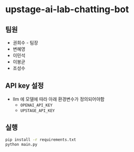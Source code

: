 # upstage-ai-lab-chatting-bot

## 팀원
- 권희수 - 팀장
- 변혜영
- 이민석
- 이봉균
- 조성수

## API key 설정
- llm 에 모델에 따라 아래 환경변수가 정의되어야함
    - `OPENAI_API_KEY`
    - `UPSTAGE_API_KEY`
## 실행
```sh 
pip install -r requirements.txt
python main.py
```
